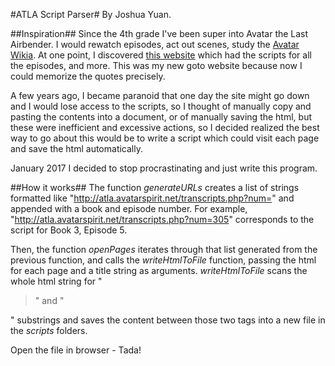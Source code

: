 #ATLA Script Parser#
By Joshua Yuan.

##Inspiration##
Since the 4th grade I've been super into Avatar the Last Airbender. I would rewatch episodes, act out scenes, study the [Avatar Wikia](http://avatar.wikia.com/wiki/Avatar_Wiki). At one point, I discovered [this website](atla.avatarspirit.net/transcripts.php) which had the scripts for all the episodes, and more. This was my new goto website because now I could memorize the quotes precisely. 

A few years ago, I became paranoid that one day the site might go down and I would lose access to the scripts, so I thought of manually copy and pasting the contents into a document, or of manually saving the html, but these were inefficient and excessive actions, so I decided realized the best way to go about this would be to write a script which could visit each page and save the html automatically.

January 2017 I decided to stop procrastinating and just write this program.

##How it works##
The function *generateURLs* creates a list of strings formatted like "http://atla.avatarspirit.net/transcripts.php?num=" and appended with a book and episode number. For example, "http://atla.avatarspirit.net/transcripts.php?num=305" corresponds to the script for Book 3, Episode 5. 

Then, the function *openPages* iterates through that list generated from the previous function, and calls the *writeHtmlToFile* function, passing the html for each page and a title string as arguments. *writeHtmlToFile* scans the whole html string for "<blockquote>" and "</blockquote>" substrings and saves the content between those two tags into a new file in the *scripts* folders.

Open the file in browser - Tada! 